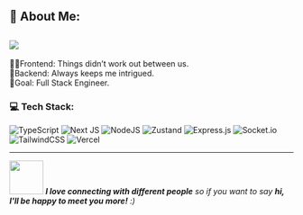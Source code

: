 ## 💫 About Me:
[![](https://visitcount.itsvg.in/api?id=thekbbohara&icon=2&color=9)](https://visitcount.itsvg.in)
---
👨‍💻Frontend: Things didn’t work out between us.<br>🔧Backend: Always keeps me intrigued.<br>🎯Goal: Full Stack Engineer.

<!--
## 🌐 Socials:
[![Facebook](https://img.shields.io/badge/Facebook-%231877F2.svg?logo=Facebook&logoColor=white)](https://facebook.com/thekbbohara) [![Instagram](https://img.shields.io/badge/Instagram-%23E4405F.svg?logo=Instagram&logoColor=white)](https://instagram.com/thekbbohara) [![LinkedIn](https://img.shields.io/badge/LinkedIn-%230077B5.svg?logo=linkedin&logoColor=white)](https://linkedin.com/in/thekbbohara) [![Medium](https://img.shields.io/badge/Medium-12100E?logo=medium&logoColor=white)](https://medium.com/@thekbbohara) [![Reddit](https://img.shields.io/badge/Reddit-%23FF4500.svg?logo=Reddit&logoColor=white)](https://reddit.com/user/thekbbohara) [![Stack Overflow](https://img.shields.io/badge/-Stackoverflow-FE7A16?logo=stack-overflow&logoColor=white)](https://stackoverflow.com/users/25590188/kb-bohara) [![Twitch](https://img.shields.io/badge/Twitch-%239146FF.svg?logo=Twitch&logoColor=white)](https://twitch.tv/thekbbohara) [![X](https://img.shields.io/badge/X-black.svg?logo=X&logoColor=white)](https://x.com/thekbbohara) [![YouTube](https://img.shields.io/badge/YouTube-%23FF0000.svg?logo=YouTube&logoColor=white)](https://youtube.com/@thekbbohara) [![Codepen](https://img.shields.io/badge/Codepen-000000?style=for-the-badge&logo=codepen&logoColor=white)](https://codepen.io/thekbbohara) 
-->

### 💻 Tech Stack:
![TypeScript](https://img.shields.io/badge/typescript-%23007ACC.svg?style=flat&logo=typescript&logoColor=white)
![Next JS](https://img.shields.io/badge/Next-black?style=flat&logo=next.js&logoColor=white) 
![NodeJS](https://img.shields.io/badge/node.js-6DA55F?style=flat&logo=node.js&logoColor=white) 
![Zustand](https://img.shields.io/badge/Zustand-%231d4f5d.svg?style=flat&logo=zustand&logoColor=white) 
![Express.js](https://img.shields.io/badge/express.js-%23404d59.svg?style=flat&logo=express&logoColor=%2361DAFB) 
![Socket.io](https://img.shields.io/badge/Socket.io-black?style=flat&logo=socket.io&badgeColor=010101) 
![TailwindCSS](https://img.shields.io/badge/tailwindcss-%2338B2AC.svg?style=flat&logo=tailwind-css&logoColor=white)
![Vercel](https://img.shields.io/badge/vercel-%23000000.svg?style=flat&logo=vercel&logoColor=white)  

---

<!-- Proudly created with GPRM ( https://gprm.itsvg.in ) -->
<img src="https://media.giphy.com/media/LnQjpWaON8nhr21vNW/giphy.gif" width="60"> <em><b>I love connecting with different people</b> so if you want to say <b>hi, I'll be happy to meet you more!</b> :)</em>

